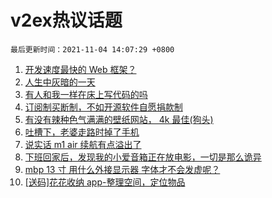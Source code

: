 # v2ex热议话题

`最后更新时间：2021-11-04 14:07:29 +0800`

1. [开发速度最快的 Web 框架？](https://www.v2ex.com/t/812812)
1. [人生中灰暗的一天](https://www.v2ex.com/t/812784)
1. [有人和我一样在床上写代码的吗](https://www.v2ex.com/t/812872)
1. [订阅制买断制，不如开源软件自愿捐款制](https://www.v2ex.com/t/812823)
1. [有没有辣种色气满满的壁纸网站， 4k 最佳(狗头)](https://www.v2ex.com/t/812914)
1. [吐槽下，老婆走路时掉了手机](https://www.v2ex.com/t/812853)
1. [说实话 m1 air 续航有点溢出了](https://www.v2ex.com/t/812721)
1. [下班回家后，发现我的小爱音箱正在放电影，一切是那么诡异](https://www.v2ex.com/t/812859)
1. [mbp 13 寸 用什么外接显示器 字体才不会发虚呢？](https://www.v2ex.com/t/812781)
1. [[送码]花花收纳 app-整理空间，定位物品](https://www.v2ex.com/t/812919)

